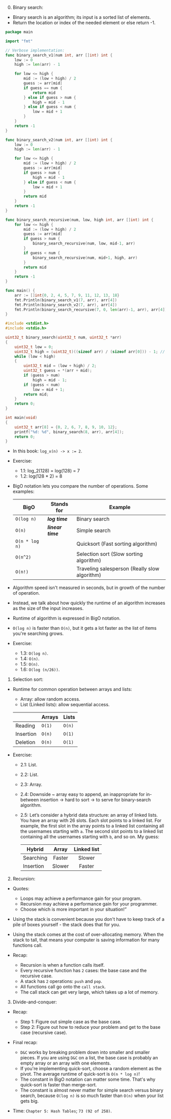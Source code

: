 0. Binary search:

- Binary search is an algorithm; its input is a sorted list of elements.
- Return the location or index of the needed element or else return -1.

```go
package main

import "fmt"

// Verbose implementation:
func binary_search_v1(num int, arr []int) int {
	low := 0
	high := len(arr) - 1

	for low <= high {
		mid := (low + high) / 2
		guess := arr[mid]
		if guess == num {
			return mid
		} else if guess > num {
			high = mid - 1
		} else if guess < num {
			low = mid + 1
		}
	}
	return -1
}

func binary_search_v2(num int, arr []int) int {
	low := 0
	high := len(arr) - 1

	for low <= high {
		mid := (low + high) / 2
		guess := arr[mid]
		if guess > num {
			high = mid - 1
		} else if guess < num {
			low = mid + 1
		}
		return mid
	}
	return -1
}

func binary_search_recursive(num, low, high int, arr []int) int {
	for low <= high {
		mid := (low + high) / 2
		guess := arr[mid]
		if guess > num {
			binary_search_recursive(num, low, mid-1, arr)
		}
		if guess < num {
			binary_search_recursive(num, mid+1, high, arr)
		}
		return mid
	}
	return -1
}

func main() {
	arr := []int{0, 2, 4, 5, 7, 9, 11, 12, 13, 18}
	fmt.Println(binary_search_v1(7, arr), arr[4])
	fmt.Println(binary_search_v2(7, arr), arr[4])
	fmt.Println(binary_search_recursive(7, 0, len(arr)-1, arr), arr[4])
}
```

```c
#include <stdint.h>
#include <stdio.h>

uint32_t binary_search(uint32_t num, uint32_t *arr)
{
	uint32_t low = 0;
	uint32_t high = (uint32_t)((sizeof arr) / (sizeof arr[0])) - 1; // FIXME: @@@
	while (low < high)
	{
		uint32_t mid = (low + high) / 2;
		uint32_t guess = *(arr + mid);
		if (guess > num)
			high = mid - 1;
		if (guess < num)
			low = mid + 1;
		return mid;
	}
	return 0;
}

int main(void)
{
	uint32_t arr[8] = {0, 2, 6, 7, 8, 9, 10, 12};
	printf("%d: %d", binary_search(8, arr), arr[4]);
	return 0;
}
```

- In this book: `log_x(n) -> x := 2`.
- Exercise:

  - 1.1: log_2(128) = log(128) = 7
  - 1.2: log(128 \* 2) = 8

- BigO notation lets you compare the number of operations. Some examples:

  | BigO           | Stands for        | Example                                       |
  | -------------- | ----------------- | --------------------------------------------- |
  | `O(log n)`     | **_log time_**    | Binary search                                 |
  | `O(n)`         | **_linear time_** | Simple search                                 |
  | `O(n * log n)` |                   | Quicksort (Fast sorting algorithm)            |
  | `O(n^2)`       |                   | Selection sort (Slow sorting algorithm)       |
  | `O(n!)`        |                   | Traveling salesperson (Really slow algorithm) |

- Algorithm speed isn't measured in seconds, but in growth of the number of operation.
- Instead, we talk about how quickly the runtime of an algorithm increases as the size of the input increases.
- Runtime of algorithm is expressed in BigO notation.
- `O(log n)` is faster than `O(n)`, but it gets a lot faster as the list of items you're searching grows.

- Exercise:

  - 1.3: `O(log n)`.
  - 1.4: `O(n)`.
  - 1.5: `O(n)`.
  - 1.6: `O(log (n/26))`.

1. Selection sort:

- Runtime for common operation between arrays and lists:

  - Array: allow random access.
  - List (Linked lists): allow sequential access.

  |           | Arrays | Lists  |
  | --------- | ------ | ------ |
  | Reading   | `O(1)` | `O(n)` |
  | Insertion | `O(n)` | `O(1)` |
  | Deletion  | `O(n)` | `O(1)` |

- Exercise:

  - 2.1: List.
  - 2.2: List.
  - 2.3: Array.
  - 2.4: Downside ~ array easy to append, an inappropriate for in-between insertion
    -> hard to sort -> to serve for binary-search algorithm.
  - 2.5: Let’s consider a hybrid data structure: an array of linked lists.
    You have an array with 26 slots. Each slot points to a linked list.
    For example, the first slot in the array points to a linked list containing all the usernames starting with `a`.
    The second slot points to a linked list containing all the usernames starting with `b`, and so on.
    My guess:

    | Hybrid    | Array  | Linked list |
    | --------- | :----: | :---------: |
    | Searching | Faster |   Slower    |
    | Insertion | Slower |   Faster    |

2. Recursion:

- Quotes:

  - Loops may achieve a performance gain for your program.
  - Recursion may achieve a performance gain for your programmer.
  - Choose which is more important in your situation!”

- Using the stack is convenient because you don't have to keep track of a pile of boxes yourself - the stack does that for you.
- Using the stack comes at the cost of over-allocating memory. When the stack to tall,
  that means your computer is saving information for many functions call.

- Recap:

  - Recursion is when a function calls itself.
  - Every recursive function has `2` cases: the base case and the recursive case.
  - A stack has `2` operations: `push` and `pop`.
  - All functions call go onto the `call stack`.
  - The call stack can get very large, which takes up a lot of memory.

3. Divide-and-conquer:

- Recap:

  - Step 1: Figure out simple case as the base case.
  - Step 2: Figure out how to reduce your problem and get to the base case (recursive case).

- Final recap:

  - `D&C` works by breaking problem down into smaller and smaller pieces. If you are using `D&C` on a list, the base case is
    probably an empty array or an array with one elements.
  - If you're implementing quick-sort, choose a random element as the pivot. The average runtime of quick-sort is `O(n * log n)`!
  - The constant in BigO notation can matter some time. That's why quick-sort is faster than merge-sort.
  - The constant is almost never matter for simple search versus binary search, because `O(log n)` is so much faster than `O(n)`
    when your list gets big.

- Time: `Chapter 5: Hash Tables`; `73 (92 of 258)`.
